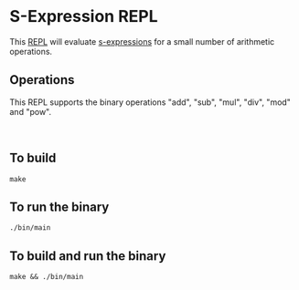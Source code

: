 <br>

# S-Expression REPL

This [REPL](https://en.wikipedia.org/wiki/Read%E2%80%93eval%E2%80%93print_loop) will evaluate [s-expressions](https://en.wikipedia.org/wiki/S-expression) for a small number of arithmetic operations.

## Operations

This REPL supports the binary operations "add", "sub", "mul", "div", "mod" and "pow".

<br>

## To build

```
make
```

## To run the binary

```
./bin/main
```

## To build and run the binary

```
make && ./bin/main
```
<br>
